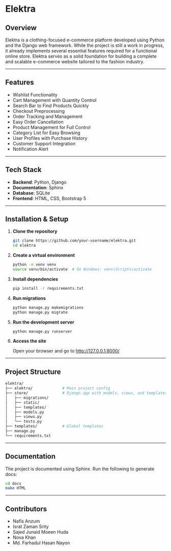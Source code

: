 # Elektra

## Overview
Elektra is a clothing-focused e-commerce platform developed using Python and the Django web framework. While the project is still a work in progress, it already implements several essential features required for a functional online store. Elektra serves as a solid foundation for building a complete and scalable e-commerce website tailored to the fashion industry.

---

##  Features

-  Wishlist Functionality  
-  Cart Management with Quantity Control  
-  Search Bar to Find Products Quickly  
-  Checkout Preprocessing  
-  Order Tracking and Management  
-  Easy Order Cancellation  
-  Product Management for Full Control  
-  Category List for Easy Browsing  
-  User Profiles with Purchase History  
-  Customer Support Integration
-  Notification Alert 

---

##  Tech Stack

- **Backend**: Python, Django  
- **Documentation**: Sphinx  
- **Database**: SQLite
- **Frontend**: HTML, CSS, Bootstrap 5

---

##  Installation & Setup

1. **Clone the repository**

   ```bash
   git clone https://github.com/your-username/elektra.git
   cd elektra
   ```
   
2. **Create a virtual environment**

   ```bash
   python -m venv venv
   source venv/bin/activate  # On Windows: venv\Scripts\activate
   ```
   
3. **Install dependencies**

   ```bash
   pip install -r requirements.txt
   ```

4. **Run migrations**

   ```bash
   python manage.py makemigrations
   python manage.py migrate
   ```

5. **Run the development server**

   ```bash
   python manage.py runserver
   ```

6. **Access the site**
    
    Open your browser and go to http://127.0.0.1:8000/

---

##  Project Structure
```bash
elektra/
├── elektra/             # Main project config
├── store/               # Django app with models, views, and templates
│   ├── migrations/
│   ├── static/
│   ├── templates/
│   ├── models.py
│   ├── views.py
│   └── tests.py
├── templates/           # Global templates
├── manage.py
└── requirements.txt
```

---

## Documentation

The project is documented using Sphinx. Run the following to generate docs:
```bash
cd docs
make HTML
```

---

## Contributors

- Nafis Anzum
- Israt Zaman Srity
- Sajed Junaid Moeen Huda
- Nova Khan
- Md. Farhadul Hasan Nayon
